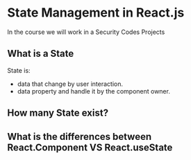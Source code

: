 # State Management in React.js

In the course we will work in a Security Codes Projects

## What is a State

State is:
- data that change by user interaction.
- data property and handle it by the component owner.

## How many State exist?


## What is the differences between React.Component VS React.useState


